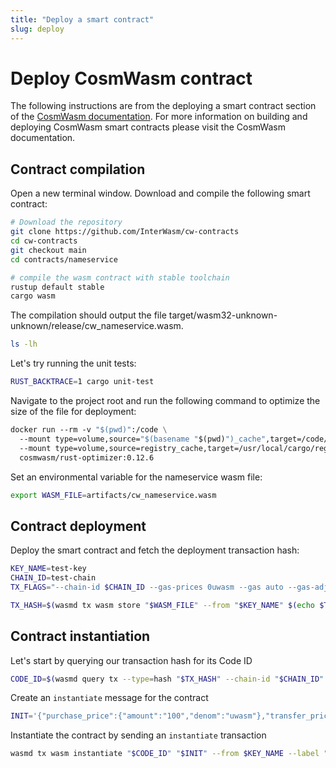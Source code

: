 ```yaml
---
title: "Deploy a smart contract"
slug: deploy
---
```


# Deploy CosmWasm contract

The following instructions are from the deploying a smart contract section of the [CosmWasm documentation](https://docs.cosmwasm.com/docs/1.0/getting-started/intro). For more information on building and deploying CosmWasm smart contracts please visit the CosmWasm documentation.

## Contract compilation

Open a new terminal window. Download and compile the following smart contract:

```bash
# Download the repository
git clone https://github.com/InterWasm/cw-contracts
cd cw-contracts
git checkout main
cd contracts/nameservice

# compile the wasm contract with stable toolchain
rustup default stable
cargo wasm
```

The compilation should output the file target/wasm32-unknown-unknown/release/cw_nameservice.wasm.

```bash
ls -lh
```

Let's try running the unit tests:

```bash
RUST_BACKTRACE=1 cargo unit-test
```

Navigate to the project root and run the following command to optimize the size of the file for deployment:

```Dockerfile
docker run --rm -v "$(pwd)":/code \
  --mount type=volume,source="$(basename "$(pwd)")_cache",target=/code/target \
  --mount type=volume,source=registry_cache,target=/usr/local/cargo/registry \
  cosmwasm/rust-optimizer:0.12.6
```

Set an environmental variable for the nameservice wasm file:

```sh
export WASM_FILE=artifacts/cw_nameservice.wasm
```

## Contract deployment

Deploy the smart contract and fetch the deployment transaction hash:

```bash
KEY_NAME=test-key
CHAIN_ID=test-chain
TX_FLAGS="--chain-id $CHAIN_ID --gas-prices 0uwasm --gas auto --gas-adjustment=1.1"

TX_HASH=$(wasmd tx wasm store "$WASM_FILE" --from "$KEY_NAME" $(echo $TX_FLAGS) --output json -y | jq -r '.txhash')
```

## Contract instantiation

Let's start by querying our transaction hash for its Code ID

```bash
CODE_ID=$(wasmd query tx --type=hash "$TX_HASH" --chain-id "$CHAIN_ID" --output json | jq -r '.logs[0].events[-1].attributes[0].value')
```

Create an `instantiate` message for the contract

```bash
INIT='{"purchase_price":{"amount":"100","denom":"uwasm"},"transfer_price":{"amount":"999","denom":"uwasm"}}'
```

Instantiate the contract by sending an `instantiate` transaction

```bash
wasmd tx wasm instantiate "$CODE_ID" "$INIT" --from $KEY_NAME --label "name service" $(echo $TX_FLAGS) -y --no-admin
```
